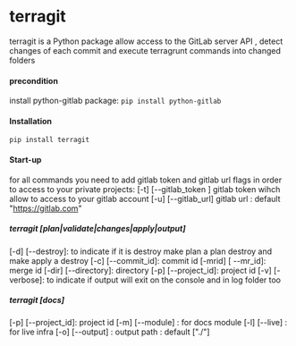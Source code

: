 # terragit

terragit is a Python package allow access to the GitLab server API , detect changes of each commit and execute terragrunt commands into changed  folders

#### precondition
install python-gitlab package:
``pip install python-gitlab``
#### Installation
``pip install terragit``
#### Start-up
for all commands you need to add  gitlab token  and gitlab url flags in order to access to your private projects:
[-t] [--gitlab_token ] gitlab token wihch allow to access to your gitlab account
[-u] [--gitlab_url]  gitlab url  : default "https://gitlab.com"
##### terragit [plan|validate|changes|apply|output]
[-d] [--destroy]: to indicate if it is destroy  make plan a plan destroy and make apply a destroy
[-c] [--commit_id]: commit id
[-mrid] [ --mr_id]: merge id
[-dir] [--directory]: directory
[-p] [--project_id]: project id
[-v] [-verbose]: to indicate if output will exit on the console  and in log folder too
##### terragit [docs]
[-p] [--project_id]: project id
[-m] [--module] : for docs module
[-l] [--live] : for live infra
[-o] [--output] : output path : default ["./"]
